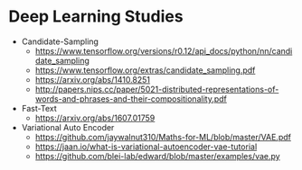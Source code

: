 # Deep Learning Studies
* Candidate-Sampling
  * https://www.tensorflow.org/versions/r0.12/api_docs/python/nn/candidate_sampling
  * https://www.tensorflow.org/extras/candidate_sampling.pdf
  * https://arxiv.org/abs/1410.8251
  * http://papers.nips.cc/paper/5021-distributed-representations-of-words-and-phrases-and-their-compositionality.pdf
* Fast-Text
  * https://arxiv.org/abs/1607.01759
* Variational Auto Encoder
  * https://github.com/jaywalnut310/Maths-for-ML/blob/master/VAE.pdf
  * https://jaan.io/what-is-variational-autoencoder-vae-tutorial
  * https://github.com/blei-lab/edward/blob/master/examples/vae.py
